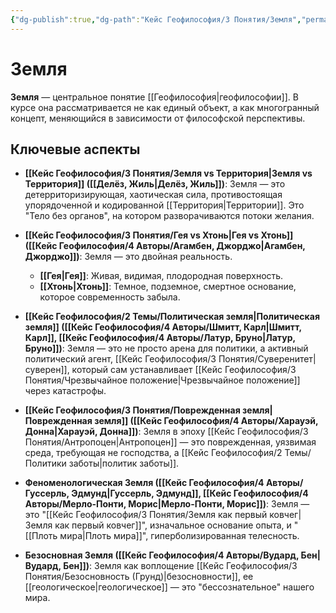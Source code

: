 ```yaml
---
{"dg-publish":true,"dg-path":"Кейс Геофилософия/3 Понятия/Земля","permalink":"/kejs-geofilosofiya/3-ponyatiya/zemlya/","dgShowLocalGraph":true}
---
```


# Земля

**Земля** — центральное понятие [[Геофилософия\|геофилософии]]. В курсе она рассматривается не как единый объект, а как многогранный концепт, меняющийся в зависимости от философской перспективы.

## Ключевые аспекты

- **[[Кейс Геофилософия/3 Понятия/Земля vs Территория\|Земля vs Территория]] ([[Делёз, Жиль\|Делёз, Жиль]])**: Земля — это детерриторизирующая, хаотическая сила, противостоящая упорядоченной и кодированной [[Территория\|Территории]]. Это "Тело без органов", на котором разворачиваются потоки желания.

- **[[Кейс Геофилософия/3 Понятия/Гея vs Хтонь\|Гея vs Хтонь]] ([[Кейс Геофилософия/4 Авторы/Агамбен, Джорджо\|Агамбен, Джорджо]])**: Земля — это двойная реальность.
    - **[[Гея\|Гея]]**: Живая, видимая, плодородная поверхность.
    - **[[Хтонь\|Хтонь]]**: Темное, подземное, смертное основание, которое современность забыла.

- **[[Кейс Геофилософия/2 Темы/Политическая земля\|Политическая земля]] ([[Кейс Геофилософия/4 Авторы/Шмитт, Карл\|Шмитт, Карл]], [[Кейс Геофилософия/4 Авторы/Латур, Бруно\|Латур, Бруно]])**: Земля — это не просто арена для политики, а активный политический агент, [[Кейс Геофилософия/3 Понятия/Суверенитет\|суверен]], который сам устанавливает [[Кейс Геофилософия/3 Понятия/Чрезвычайное положение\|Чрезвычайное положение]] через катастрофы.

- **[[Кейс Геофилософия/3 Понятия/Поврежденная земля\|Поврежденная земля]] ([[Кейс Геофилософия/4 Авторы/Харауэй, Донна\|Харауэй, Донна]])**: Земля в эпоху [[Кейс Геофилософия/3 Понятия/Антропоцен\|Антропоцен]] — это поврежденная, уязвимая среда, требующая не господства, а [[Кейс Геофилософия/2 Темы/Политики заботы\|политик заботы]].

- **Феноменологическая Земля ([[Кейс Геофилософия/4 Авторы/Гуссерль, Эдмунд\|Гуссерль, Эдмунд]], [[Кейс Геофилософия/4 Авторы/Мерло-Понти, Морис\|Мерло-Понти, Морис]])**: Земля — это "[[Кейс Геофилософия/3 Понятия/Земля как первый ковчег\|Земля как первый ковчег]]", изначальное основание опыта, и "[[Плоть мира\|Плоть мира]]", гиперболизированная телесность.

- **Безосновная Земля ([[Кейс Геофилософия/4 Авторы/Вудард, Бен\|Вудард, Бен]])**: Земля как воплощение [[Кейс Геофилософия/3 Понятия/Безосновность (Грунд)\|безосновности]], ее [[геологическое\|геологическое]] — это "бессознательное" нашего мира.
